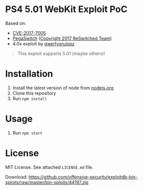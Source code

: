 PS4 5.01 WebKit Exploit PoC
===========================
Based on:
 - [CVE-2017-7005](https://bugs.chromium.org/p/project-zero/issues/detail?id=1208)
 - [PegaSwitch](https://github.com/reswitched/pegaswitch) ([Copyright 2017 ReSwitched Team](https://github.com/reswitched/pegaswitch/blob/master/LICENSE.md))
 - 4.0x exploit by [qwertyoruiopz](https://twitter.com/qwertyoruiopz)


> This exploit supports 5.01 (maybe others)!

Installation
============

1. Install the latest version of node from [nodejs.org](https://nodejs.org)
2. Clone this repository
3. Run `npm install`

Usage
=====

1. Run `npm start`

License
=======

MIT License. See attached `LICENSE.md` file.

Download: https://github.com/offensive-security/exploitdb-bin-sploits/raw/master/bin-sploits/44197.zip